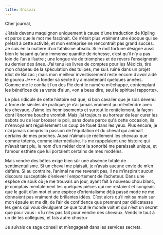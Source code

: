 ```yaml
---
title: Ghilzai
---
```

Cher journal,

J’étais devenu maquignon uniquement à cause d’une traduction de Kipling et
parce que le mot me fascinait. Ce n’était plus vraiment une époque qui se
prêtait à cette activité, et mon entreprise ne rencontrait pas grand succès. Je
suis en la matière d’un fatalisme absolu. Si le mot fortune désigne aussi bien
le hasard qu’une immense quantité de richesse, c’est qu’il n’y a pas loin de
l’un à l’autre ; une longue vie de triomphes et de revers l’enseignerait au
dernier des ânes. J’ai tenu les livres de comptes pour les Médicis, tiré mon
chapeau de la spéculation des tulipes, me suis ruiné dans un projet idiot de
Balzac ; mais mon meilleur investissement reste encore d’avoir aidé le gourou
J\*\*\* à fonder sa secte il y a maintenant quelques années. Comme me le
confiait l’un des Pie dont le numéro m’échappe, contemplant les bénéfices de sa
vente d’alun, «on a beau dire, seul le spirituel rapporte». 

Le plus ridicule de cette histoire est que, si bon cavalier que je sois devenu
à force de siècles de pratique, je n’ai jamais vraiment pu m’entendre avec les
chevaux. J’aime les hennissements et surtout le renâclement, la façon dont
l’énorme bouche vrombit. Mais j’ai toujours eu horreur de leur curer les sabots
ou de leur brosser le poil, sans doute parce qu'à cette occasion, ils
m'envoyaient régulièrement un coup de fouet dans les yeux. Plus encore, je n’ai
jamais compris la passion de l’équitation et du cheval qui animait certains de
mes proches. Aussi n’aimais-je réellement les chevaux que comme totems, comme
intermédiaire. Ils me rappelaient une histoire qui m’avait tant plu, le nom
d’un métier dont la sonorité me paraissait unique, et l’amour esthète que lui
portaient certains de mes modèles.

Mais vendre des bêtes exige bien sûr une absence totale de sentimentalisme. Si
un cheval me plaisait, je n’avais aucune envie de m’en défaire. Si au
contraire, l’animal ne me revenait pas, il ne m’inspirait aucun discours
susceptible d’enlever l’emportement de l’acheteur. Dans une espèce de souk où
je me trouvais un jour, ayant fait à nouveau chou blanc, je comptais
mentalement les quelques pièces qui me restaient et songeais que le goût d’un
mot et une espèce d’orientalisme déjà passé mode ne me donnaient pas vraiment
de brillantes idées. C’est alors qu’il mit sa main sur mon épaule et me dit, de
l’air de confidence que prennent par délicatesse les gens qui vous divulguent
ce que tout le monde voit et qui n’est un secret que pour vous : «Tu n’es pas
fait pour vendre des chevaux. Vends le tout à un de tes collègues, et fais
autre chose.»

Je suivais ce sage conseil et m’engageait dans les services secrets.
